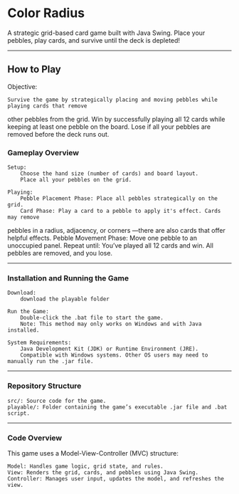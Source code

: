 # Color Radius

A strategic grid-based card game built with Java Swing. Place your pebbles, play cards, and survive until the deck is depleted!

---
## How to Play

Objective:

    Survive the game by strategically placing and moving pebbles while playing cards that remove 
other pebbles from the grid.
    Win by successfully playing all 12 cards while keeping at least one pebble on the board.
    Lose if all your pebbles are removed before the deck runs out.

### Gameplay Overview

    Setup:
        Choose the hand size (number of cards) and board layout.
        Place all your pebbles on the grid.

    Playing:
        Pebble Placement Phase: Place all pebbles strategically on the grid.
        Card Phase: Play a card to a pebble to apply it's effect. Cards may remove 
pebbles in a radius, adjacency, or corners —there are also cards that offer helpful effects.
        Pebble Movement Phase: Move one pebble to an unoccupied panel.
        Repeat until:
            You’ve played all 12 cards and win.
            All pebbles are removed, and you lose.


---
### Installation and Running the Game

    Download:
        download the playable folder

    Run the Game:
        Double-click the .bat file to start the game.
        Note: This method may only works on Windows and with Java installed.

    System Requirements:
        Java Development Kit (JDK) or Runtime Environment (JRE).
        Compatible with Windows systems. Other OS users may need to manually run the .jar file.

---

### Repository Structure

    src/: Source code for the game.
    playable/: Folder containing the game’s executable .jar file and .bat script.

---

### Code Overview

This game uses a Model-View-Controller (MVC) structure:

    Model: Handles game logic, grid state, and rules.
    View: Renders the grid, cards, and pebbles using Java Swing.
    Controller: Manages user input, updates the model, and refreshes the view.



